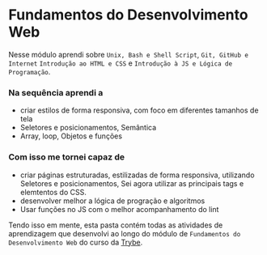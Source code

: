 # Fundamentos do Desenvolvimento Web

Nesse módulo aprendi sobre `Unix, Bash e Shell Script`, `Git, GitHub e Internet` `Introdução ao HTML e CSS` e `Introdução à JS e Lógica de Programação`.
### Na sequência aprendi a

 - criar estilos de forma responsiva, com foco em diferentes tamanhos de tela
 - Seletores e posicionamentos, Semântica
 - Array, loop, Objetos e funções

### Com isso me tornei capaz de
 - criar páginas estruturadas, estilizadas de forma responsiva, utilizando Seletores e posicionamentos, Sei agora utilizar as principais tags e elemtentos do CSS.
 - desenvolver melhor a lógica de progração e algoritmos
 - Usar funções no JS com o melhor acompanhamento do lint

Tendo isso em mente, esta pasta contém todas as atividades de aprendizagem que desenvolvi ao longo do módulo de `Fundamentos do Desenvolvimento Web` do curso da [Trybe](https://github.com/esionascimento/trybe-exercises/tree/main/Introduction).
